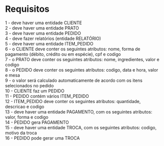 <h1>Requisitos</h1>

1 - deve haver uma entidade CLIENTE <br/>
2 - deve haver uma entidade PRATO <br/>
3 - deve haver uma entidade PEDIDO <br/>
4 - deve fazer relatórios (entidade RELATÓRIO) <br/>
5 - deve haver uma entidade ITEM_PEDIDO <br/>
6 - o CLIENTE deve conter os seguintes atributos: nome, forma de pagamento (débito, crédito ou em espécie), cpf e codigo <br/>
7 - o PRATO deve conter os seguintes atributos: nome, ingredientes, valor e codigo <br/>
8 - o PEDIDO deve conter os seguintes atributos: codigo, data e hora, valor e mesa<br/>
9 - o valor será calculado automaticamente de acordo com os itens selecionados no pedido<br/>
10 - CLIENTE faz um PEDIDO<br/>
11 - PEDIDO contém vários ITEM_PEDIDO<br/>
12 - ITEM_PEDIDO deve conter os seguintes atributos: quantidade, descricao e codigo<br/>
13 - deve haver uma entidade PAGAMENTO, com os seguintes atributos: valor, forma e codigo <br/>
14 - PEDIDO gera PAGAMENTO<br/>
15 - deve haver uma entidade TROCA, com os seguintes atributos: codigo, motivo da troca<br/>
16 - PEDIDO pode gerar uma TROCA<br/>
